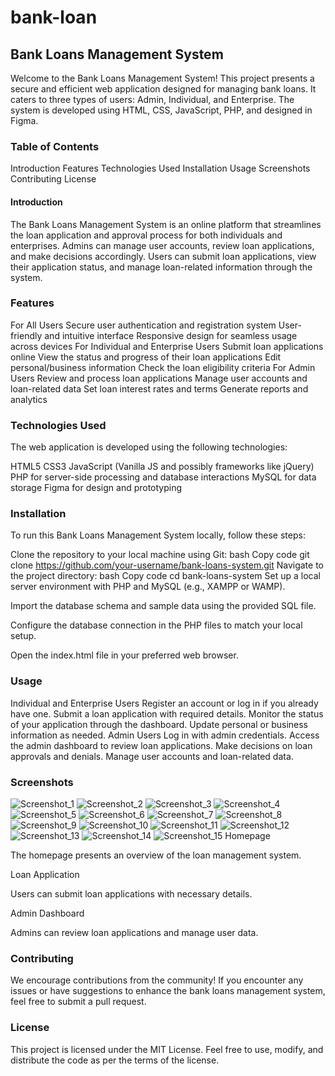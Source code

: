 # bank-loan
## Bank Loans Management System


Welcome to the Bank Loans Management System! This project presents a secure and efficient web application designed for managing bank loans. It caters to three types of users: Admin, Individual, and Enterprise. The system is developed using HTML, CSS, JavaScript, PHP, and designed in Figma.

### Table of Contents
Introduction
Features
Technologies Used
Installation
Usage
Screenshots
Contributing
License

#### Introduction
The Bank Loans Management System is an online platform that streamlines the loan application and approval process for both individuals and enterprises. Admins can manage user accounts, review loan applications, and make decisions accordingly. Users can submit loan applications, view their application status, and manage loan-related information through the system.

### Features
For All Users
Secure user authentication and registration system
User-friendly and intuitive interface
Responsive design for seamless usage across devices
For Individual and Enterprise Users
Submit loan applications online
View the status and progress of their loan applications
Edit personal/business information
Check the loan eligibility criteria
For Admin Users
Review and process loan applications
Manage user accounts and loan-related data
Set loan interest rates and terms
Generate reports and analytics

### Technologies Used
The web application is developed using the following technologies:

HTML5
CSS3
JavaScript (Vanilla JS and possibly frameworks like jQuery)
PHP for server-side processing and database interactions
MySQL for data storage
Figma for design and prototyping
### Installation
To run this Bank Loans Management System locally, follow these steps:

Clone the repository to your local machine using Git:
bash
Copy code
git clone https://github.com/your-username/bank-loans-system.git
Navigate to the project directory:
bash
Copy code
cd bank-loans-system
Set up a local server environment with PHP and MySQL (e.g., XAMPP or WAMP).

Import the database schema and sample data using the provided SQL file.

Configure the database connection in the PHP files to match your local setup.

Open the index.html file in your preferred web browser.

### Usage
Individual and Enterprise Users
Register an account or log in if you already have one.
Submit a loan application with required details.
Monitor the status of your application through the dashboard.
Update personal or business information as needed.
Admin Users
Log in with admin credentials.
Access the admin dashboard to review loan applications.
Make decisions on loan approvals and denials.
Manage user accounts and loan-related data.
### Screenshots
![Screenshot_1](https://github.com/ChediLahmer/bank-loan/assets/131680831/190753d2-b46f-45c4-9d3e-9e8ad2c51c70)
![Screenshot_2](https://github.com/ChediLahmer/bank-loan/assets/131680831/75963d77-b76d-42b6-8f6a-d98e43f99200)
![Screenshot_3](https://github.com/ChediLahmer/bank-loan/assets/131680831/ead58001-8960-4350-86e9-be0dc8415e93)
![Screenshot_4](https://github.com/ChediLahmer/bank-loan/assets/131680831/9bc5b4e7-93dc-4387-8e16-e8e20a50c8a5)
![Screenshot_5](https://github.com/ChediLahmer/bank-loan/assets/131680831/d057bf9c-d0ea-4d44-be40-a72bb8a2d6e8)
![Screenshot_6](https://github.com/ChediLahmer/bank-loan/assets/131680831/dee2c7aa-0f21-4a0b-98f8-6ad39c472e81)
![Screenshot_7](https://github.com/ChediLahmer/bank-loan/assets/131680831/6f8e2e0f-d980-4dbe-a626-8731b721f12c)
![Screenshot_8](https://github.com/ChediLahmer/bank-loan/assets/131680831/eece2a9b-edd0-4fdd-9b9c-50c5d30b6c6a)
![Screenshot_9](https://github.com/ChediLahmer/bank-loan/assets/131680831/1aefac1e-4fed-4a14-a3a9-43300e3ee544)
![Screenshot_10](https://github.com/ChediLahmer/bank-loan/assets/131680831/045345e8-c22a-40af-9368-6ea6da6f051c)
![Screenshot_11](https://github.com/ChediLahmer/bank-loan/assets/131680831/4a3f9971-dfb6-4987-b52b-b4fe5ade6f37)
![Screenshot_12](https://github.com/ChediLahmer/bank-loan/assets/131680831/208f0f41-34d7-4ea7-9c6b-5d05bbaad52e)
![Screenshot_13](https://github.com/ChediLahmer/bank-loan/assets/131680831/cd985abd-4cd1-491d-8e33-5c4a6faa17c0)
![Screenshot_14](https://github.com/ChediLahmer/bank-loan/assets/131680831/dbfed7c3-9fc6-4062-a429-ff540748c9b4)
![Screenshot_15](https://github.com/ChediLahmer/bank-loan/assets/131680831/b591d67c-489e-4430-a2f5-6138cea2de45)
Homepage

The homepage presents an overview of the loan management system.

Loan Application

Users can submit loan applications with necessary details.

Admin Dashboard

Admins can review loan applications and manage user data.

### Contributing
We encourage contributions from the community! If you encounter any issues or have suggestions to enhance the bank loans management system, feel free to submit a pull request.

### License
This project is licensed under the MIT License. Feel free to use, modify, and distribute the code as per the terms of the license.

